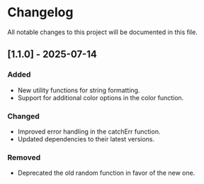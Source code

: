 # Changelog
All notable changes to this project will be documented in this file.

## [1.1.0] - 2025-07-14
### Added
- New utility functions for string formatting.
- Support for additional color options in the color function.

### Changed
- Improved error handling in the catchErr function.
- Updated dependencies to their latest versions.

### Removed
- Deprecated the old random function in favor of the new one.